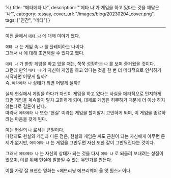 %{
title: "메타메타 나",
description: "'메타 나'가 게임을 하고 있다는 것을 깨달은 '나'",
category: :essay,
cover_url: "/images/blog/20230204_cover.png",
tags: ["인간", "메타"]
}

---

이전 글에서 [`메타 나`](./meta-me) 에 대해 이야기 했다.

`메타 나` 는 게임 속 `나` 를 플레이하는 나이다.\
그래서 `나` 에 대해 초연해질 수 있다고 했다.

`메타 나` 가 한창 게임을 하고 있을 때는, 쭉쭉 성장하는 `나` 를 보며 즐거웠을 것이다.\
그런데 만약 `메타 나` 가 자신이 게임을 하고 있다는 것을 한 번 더 메타적으로 인식하기 시작하면 어떻게 될까?\
즉, `메타메타 나` 상태가 되면 어떻게 될까?

실제 현실에서 게임을 하다가 자신이 게임을 하고 있다는 사실을 메타적으로 인지하게 되면 게임을 계속할지 말지 고민하게 되며, 대체로 게임은 허무하기 때문에 더 이상 하지 않는다로 결론이 난다.\
따라서 `메타메타 나` 또한 '현실' 이라는 게임을 할지말지 고민하게 되며, 이 게임을 종료하려는 마음을 갖게 된다.

이는 현실의 `나` 로서는 큰일이다.\
다행히도 현실의 게임과 다른 점은, 현실의 게임은 꺼도 근원이 되는 자신에게 아무런 문제가 없지만, `메타메타 나` 는 게임을 그만두면 자신 또한 같이 그만둬진다는 것이다.

그래서 `메타메타 나` 는 자신의 상태가 되는 것을 다시 `메타 나` 로 되돌려 보내려는 성질이 있으며, 이를 위해 현실에 발붙일 수 있는 무언가를 만든다.

이를 가장 잘 표현한 영화는 <에브리씽 에브리웨어 올 앳 원스> 이다.
